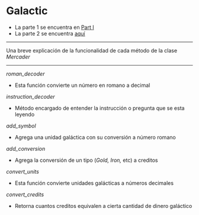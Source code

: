 # Galactic

* La parte 1 se encuentra en [Part I](https://github.com/jnhasard/galactic/tree/main/Part%20I)
* La parte 2 se encuentra [aquí](https://galactic-salesman.herokuapp.com)
___

Una breve explicación de la funcionalidad de cada método de la clase _Mercader_

___

_roman\_decoder_
* Esta función convierte un número en romano a decimal

_instruction\_decoder_
* Método encargado de entender la instrucción o pregunta que se esta leyendo

_add\_symbol_
* Agrega una unidad galáctica con su conversión a número romano

_add\_conversion_
* Agrega la conversión de un tipo (_Gold, Iron,_ etc) a creditos

_convert\_units_
* Esta función convierte unidades galácticas a números decimales

_convert\_credits_
* Retorna cuantos creditos equivalen a cierta cantidad de dinero galáctico
